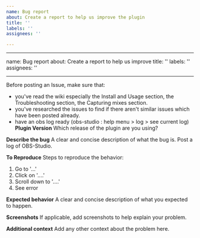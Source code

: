 ```yaml
---
name: Bug report
about: Create a report to help us improve the plugin
title: ''
labels: ''
assignees: ''

---
```


---
name: Bug report
about: Create a report to help us improve
title: ''
labels: ''
assignees: ''

---

Before posting an Issue, make sure that:
- you've read the wiki especially the Install and Usage section, the Troubleshooting section, the Capturing mixes section.
- you've researched the issues to find if there aren't similar issues which have been posted already.
- have an obs log ready (obs-studio : help menu > log > see current log)
**Plugin Version**
Which release of the plugin are you using?

**Describe the bug**
A clear and concise description of what the bug is.
Post a log of OBS-Studio.

**To Reproduce**
Steps to reproduce the behavior:
1. Go to '...'
2. Click on '....'
3. Scroll down to '....'
4. See error

**Expected behavior**
A clear and concise description of what you expected to happen.

**Screenshots**
If applicable, add screenshots to help explain your problem.

**Additional context**
Add any other context about the problem here.

